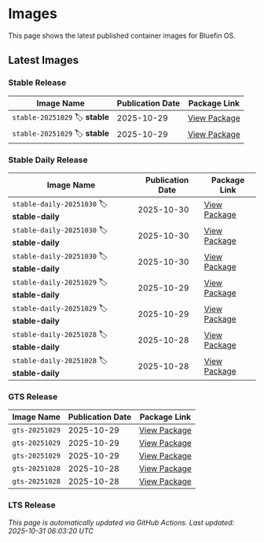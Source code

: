 # Images

This page shows the latest published container images for Bluefin OS.

## Latest Images

### Stable Release

<!-- STABLE_IMAGES_START -->
| Image Name | Publication Date | Package Link |
| ---------- | ---------------- | ------------ |
| `stable-20251029` 🏷️ **stable** | 2025-10-29 | [View Package](https://github.com/ublue-os/bluefin/pkgs/container/bluefin/559028727?tag=stable-20251029) |
| `stable-20251029` 🏷️ **stable** | 2025-10-29 | [View Package](https://github.com/ublue-os/bluefin/pkgs/container/bluefin/559028727?tag=stable-20251029) |
<!-- STABLE_IMAGES_END -->

### Stable Daily Release

<!-- STABLE_DAILY_IMAGES_START -->
| Image Name | Publication Date | Package Link |
| ---------- | ---------------- | ------------ |
| `stable-daily-20251030` 🏷️ **stable-daily** | 2025-10-30 | [View Package](https://github.com/ublue-os/bluefin/pkgs/container/bluefin/561224841?tag=stable-daily-20251030) |
| `stable-daily-20251030` 🏷️ **stable-daily** | 2025-10-30 | [View Package](https://github.com/ublue-os/bluefin/pkgs/container/bluefin/561224841?tag=stable-daily-20251030) |
| `stable-daily-20251030` 🏷️ **stable-daily** | 2025-10-30 | [View Package](https://github.com/ublue-os/bluefin/pkgs/container/bluefin/561224841?tag=stable-daily-20251030) |
| `stable-daily-20251029` 🏷️ **stable-daily** | 2025-10-29 | [View Package](https://github.com/ublue-os/bluefin/pkgs/container/bluefin/559700134?tag=stable-daily-20251029) |
| `stable-daily-20251029` 🏷️ **stable-daily** | 2025-10-29 | [View Package](https://github.com/ublue-os/bluefin/pkgs/container/bluefin/559700134?tag=stable-daily-20251029) |
| `stable-daily-20251028` 🏷️ **stable-daily** | 2025-10-28 | [View Package](https://github.com/ublue-os/bluefin/pkgs/container/bluefin/558657805?tag=stable-daily-20251028) |
| `stable-daily-20251028` 🏷️ **stable-daily** | 2025-10-28 | [View Package](https://github.com/ublue-os/bluefin/pkgs/container/bluefin/558657805?tag=stable-daily-20251028) |
<!-- STABLE_DAILY_IMAGES_END -->

### GTS Release

<!-- GTS_IMAGES_START -->
| Image Name | Publication Date | Package Link |
| ---------- | ---------------- | ------------ |
| `gts-20251029` | 2025-10-29 | [View Package](https://github.com/ublue-os/bluefin/pkgs/container/bluefin/559028248?tag=gts-20251029) |
| `gts-20251029` | 2025-10-29 | [View Package](https://github.com/ublue-os/bluefin/pkgs/container/bluefin/559028248?tag=gts-20251029) |
| `gts-20251029` | 2025-10-29 | [View Package](https://github.com/ublue-os/bluefin/pkgs/container/bluefin/559028248?tag=gts-20251029) |
| `gts-20251028` | 2025-10-28 | [View Package](https://github.com/ublue-os/bluefin/pkgs/container/bluefin/558252920?tag=gts-20251028) |
| `gts-20251028` | 2025-10-28 | [View Package](https://github.com/ublue-os/bluefin/pkgs/container/bluefin/558252920?tag=gts-20251028) |
<!-- GTS_IMAGES_END -->

### LTS Release

<!-- LTS_IMAGES_START -->

<!-- LTS_IMAGES_END -->

<!-- LAST_UPDATE -->

_This page is automatically updated via GitHub Actions. Last updated: 2025-10-31 06:03:20 UTC_
